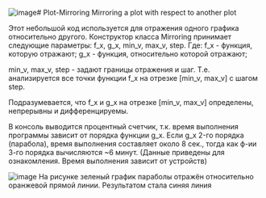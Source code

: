 ![image](https://github.com/WDW825/Plot-Mirroring/assets/87891702/709e54b2-2ef9-4227-9d89-e8e02bcaf689)# Plot-Mirroring
Mirroring a plot with respect to another plot

Этот небольшой код используется для отражения одного графика относительно другого. Конструктор класса Mirroring принимает следующие параметры: f_x, g_x, min_v, max_v, step.
Где:
f_x - функция, которую отражают;
g_x - функция, относительно которой отражают;

min_v, max_v, step - задают границы отражения и шаг. Т.е. анализируется все точки функции f_x на отрезке [min_v, max_v] с шагом step.

Подразумевается, что f_x и g_x на отрезке [min_v, max_v] определены, непрерывны и дифференцируемы.

В консоль выводится процентный счетчик, т.к. время выполнения программы зависит от порядка функции g_x.
Если g_x 2-го порядка (парабола), время выполнения составляет около 8 сек., тогда как ф-ии 3-го порядка вычисляются ~6 минут. 
(Данные приведены для ознакомления. Время выполнения зависит от устройств)

![image](https://github.com/WDW825/Plot-Mirroring/assets/87891702/790b8748-9d60-491b-9ee9-edc4c3884384)
На рисунке зеленый график параболы отражён относительно оранжевой прямой линии. Результатом стала синяя линия

